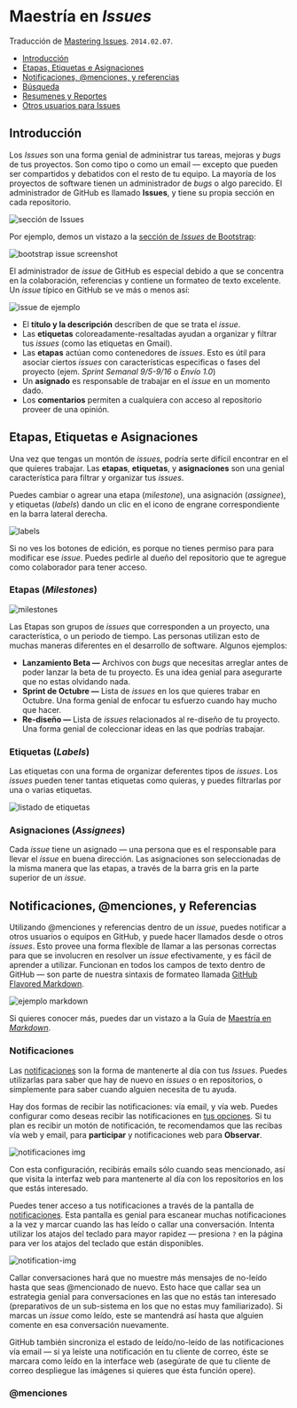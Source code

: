 Maestría en _Issues_
====================
Traducción de [Mastering Issues][issues_EN]. `2014.02.07`.

[issues_EN]: http://guides.github.com/overviews/issues/

  - [Introducción](#introducción)
  - [Etapas, Etiquetas e Asignaciones](#crear-una-rama)
  - [Notificaciones, @menciones, y referencias](#agregar-commits)
  - [Búsqueda](#abrir-un-pull-request)
  - [Resumenes y Reportes](#discutir-y-revisar-tu-código)
  - [Otros usuarios para Issues](#fusionar-e-implementar)


## Introducción ##

Los _Issues_ son una forma genial de administrar tus tareas, mejoras y _bugs_ de tus proyectos. Son como tipo o como un email — excepto que pueden ser compartidos y debatidos con el resto de tu equipo. La mayoría de los proyectos de software tienen un administrador de _bugs_ o algo parecido. El administrador de GitHub es llamado **Issues**, y tiene su propia sección en cada repositorio.

![sección de Issues](http://guides.github.com/overviews/issues/navigation-highlight.png)

Por ejemplo, demos un vistazo a la [sección de _Issues_ de Bootstrap][issue_bootstrap]:

[issue_bootstrap]: https://github.com/twbs/bootstrap/issues

![bootstrap issue screenshot](http://guides.github.com/overviews/issues/listing-screen.png)

El administrador de _issue_ de GitHub es especial debido a que se concentra en la colaboración, referencias y contiene un formateo de texto excelente. Un _issue_ típico en GitHub se ve más o menos así:

![issue de ejemplo](http://guides.github.com/overviews/issues/example-issue.png)

 - El **título y la descripción** describen de que se trata el _issue_.
 - Las **etiquetas** coloreadamente-resaltadas ayudan a organizar y filtrar tus _issues_ (como las etiquetas en Gmail).
 - Las **etapas** actúan como contenedores de _issues_. Esto es útil para asociar ciertos _issues_ con características especificas o fases del proyecto (ejem. _Sprint Semanal 9/5-9/16_ o _Envío 1.0_)
 - Un **asignado** es responsable de trabajar en el _issue_ en un momento dado.
 - Los **comentarios** permiten a cualquiera con acceso al repositorio proveer de una opinión.



## Etapas, Etiquetas e Asignaciones

Una vez que tengas un montón de _issues_, podría serte difícil encontrar en el que quieres trabajar. Las **etapas**, **etiquetas**, y **asignaciones** son una genial característica para filtrar y organizar tus _issues_.

Puedes cambiar o agrear una etapa (_milestone_), una asignación (_assignee_), y etiquetas (_labels_) dando un clic en el icono de engrane correspondiente en la barra lateral derecha.

![labels](http://guides.github.com/overviews/issues/labels.png)

Si no ves los botones de edición, es porque no tienes permiso para para modificar ese _issue_. Puedes pedirle al dueño del repositorio que te agregue como colaborador para tener acceso.

### Etapas (_Milestones_)

![milestones](http://guides.github.com/overviews/issues/milestones.png)

Las Etapas son grupos de _issues_ que corresponden a un proyecto, una característica, o un periodo de tiempo. Las personas utilizan esto de muchas maneras diferentes en el desarrollo de software. Algunos ejemplos:

  - **Lanzamiento Beta —** Archivos con _bugs_ que necesitas arreglar antes de poder lanzar la beta de tu proyecto. Es una idea genial para asegurarte que no estas olvidando nada.
  - **Sprint de Octubre —** Lista de _issues_ en los que quieres trabar en Octubre. Una forma genial de enfocar tu esfuerzo cuando hay mucho que hacer.
  - **Re-diseño —** Lista de _issues_ relacionados al re-diseño de tu proyecto. Una forma genial de coleccionar ideas en las que podrías trabajar.

### Etiquetas (_Labels_)

Las etiquetas con una forma de organizar deferentes tipos de _issues_. Los _issues_ pueden tener tantas etiquetas como quieras, y puedes filtrarlas por una o varias etiquetas.

![listado de etiquetas](http://guides.github.com/overviews/issues/labels-listing.png)

### Asignaciones (_Assignees_)

Cada _issue_ tiene un asignado — una persona que es el responsable para llevar el _issue_ en buena dirección. Las asignaciones son seleccionadas de la misma manera que las etapas, a través de la barra gris en la parte superior de un _issue_.



## Notificaciones, @menciones, y Referencias

Utilizando @menciones y referencias dentro de un _issue_, puedes notificar a otros usuarios o equipos en GitHub, y puede hacer llamados desde o otros _issues_. Esto provee una forma flexible de llamar a las personas correctas para que se involucren en resolver un _issue_ efectivamente, y es fácil de aprender a utilizar. Funcionan en todos los campos de texto dentro de GitHub — son parte de nuestra sintaxis de formateo llamada [GitHub Flavored Markdown][GFM].

[GFM]: https://help.github.com/articles/github-flavored-markdown

![ejemplo markdown](http://guides.github.com/overviews/issues/markdown-example.png)

Si quieres conocer más, puedes dar un vistazo a la Guía de [Maestría en _Markdown_](mastering-markdown.md).

### Notificaciones

Las [notificaciones][] son la forma de mantenerte al día con tus _Issues_. Puedes utilizarlas para saber que hay de nuevo en _issues_ o en repositorios, o simplemente para saber cuando alguien necesita de tu ayuda.

Hay dos formas de recibir las notificaciones: vía email, y vía web. Puedes configurar como deseas recibir las notificaciones en [tus opciones][tus-opciones]. Si tu plan es recibir un motón de notificación, te recomendamos que las recibas vía web y email, para **participar** y notificaciones web para **Observar**.

![notificaciones img](http://guides.github.com/overviews/issues/notifications.png)

Con esta configuración, recibirás emails sólo cuando seas mencionado, así que visita la interfaz web para mantenerte al día con los repositorios en los que estás interesado.

Puedes tener acceso a tus notificaciones a través de la pantalla de [notificaciones][]. Esta pantalla es genial para escanear muchas notificaciones a la vez y marcar cuando las has leído o callar una conversación. Intenta utilizar los atajos del teclado para mayor rapidez — presiona `?` en la página para ver los atajos del teclado que están disponibles.

![notification-img](http://guides.github.com/overviews/issues/notification.png)

Callar conversaciones hará que no muestre más mensajes de no-leído hasta que seas @mencionado de nuevo. Esto hace que callar sea un estrategia genial para conversaciones en las que no estás tan interesado (preparativos de un sub-sistema en los que no estas muy familiarizado). Si marcas un _issue_ como leído, este se mantendrá así hasta que alguien comente en esa conversación nuevamente.

GitHub también sincroniza el estado de leído/no-leído de las notificaciones vía email — si ya leíste una notificación en tu cliente de correo, éste se marcara como leído en la interface web (asegúrate de que tu cliente de correo despliegue las imágenes si quieres que ésta función opere).

[notificaciones]: https://github.com/notifications
[tus-opciones]: https://github.com/settings/notifications

### @menciones


